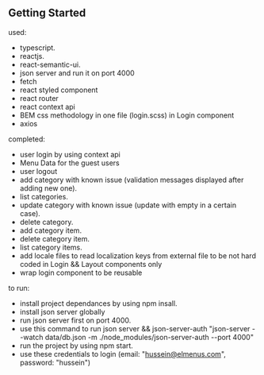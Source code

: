 ## Getting Started


used:

- typescript.
- reactjs.
- react-semantic-ui.
- json server and run it on port 4000
- fetch
- react styled component
- react router
- react context api
- BEM css methodology in one file (login.scss) in Login component
- axios

completed:

- user login by using context api
- Menu Data for the guest users
- user logout
- add category with known issue (validation messages displayed after adding new one).
- list categories.
- update category with known issue (update with empty in a certain case).
- delete category.
- add category item.
- delete category item.
- list category items.
- add locale files to read localization keys from external file to be not hard coded in Login && Layout components only
- wrap login component to be reusable

to run:

- install project dependances by using npm insall.
- install json server globally
- run json server first on port 4000.
- use this command to run json server && json-server-auth "json-server --watch data/db.json -m ./node_modules/json-server-auth --port 4000"
- run the project by using npm start.
- use these credentials to login (email: "hussein@elmenus.com", password: "hussein")



